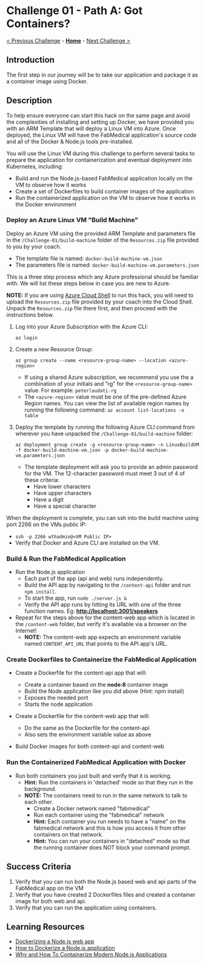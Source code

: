 # Challenge 01 - Path A: Got Containers?

[< Previous Challenge](./Challenge-01.md) - **[Home](../README.md)** - [Next Challenge >](./Challenge-02A.md)

## Introduction

The first step in our journey will be to take our application and package it as a container image using Docker.

## Description

To help ensure everyone can start this hack on the same page and avoid the complexities of installing and setting up Docker, we have provided you with an ARM Template that will deploy a Linux VM into Azure. Once deployed, the Linux VM will have the FabMedical application's source code and all of the Docker & Node.js tools pre-installed.

You will use the Linux VM during this challenge to perform several tasks to prepare the application for containerization and eventual deployment into Kubernetes, including:
- Build and run the Node.js-based FabMedical application locally on the VM to observe how it works
- Create a set of Dockerfiles to build container images of the application
- Run the containerized application on the VM to observe how it works in the Docker environment

### Deploy an Azure Linux VM "Build Machine"

Deploy an Azure VM using the provided ARM Template and parameters file in the `/Challenge-01/build-machine` folder of the `Resources.zip` file provided to you by your coach.
- The template file is named: `docker-build-machine-vm.json`
- The parameters file is named: `docker-build-machine-vm.parameters.json`

This is a three step process which any Azure professional should be familiar with.  We will list these steps below in case you are new to Azure.

**NOTE:** If you are using [Azure Cloud Shell](https://shell.azure.com) to run this hack, you will need to upload the `Resources.zip` file provided by your coach into the Cloud Shell.  Unpack the `Resources.zip` file there first, and then proceed with the instructions below.

1. Log into your Azure Subscription with the Azure CLI: 
    ```
    az login
    ```
1. Create a new Resource Group: 
    ```
    az group create --name <resource-group-name> --location <azure-region>
    ```

    - If using a shared Azure subscription, we recommend you use the a combination of your initials and "rg" for the `<resource-group-name>` value. For example: `peterlaudati-rg`
    - The `<azure-region>` value must be one of the pre-defined Azure Region names. You can view the list of available region names by running the following command: `az account list-locations -o table`
1. Deploy the template by running the following Azure CLI command from wherever you have unpacked the `/Challenge-01/build-machine` folder:
    ```
    az deployment group create -g <resource-group-name> -n LinuxBuildVM -f docker-build-machine-vm.json -p docker-build-machine-vm.parameters.json
    ```
    - The template deployment will ask you to provide an admin password for the VM. The 12-character password must meet 3 out of 4 of these criteria:
        - Have lower characters
        - Have upper characters
        - Have a digit
        - Have a special character 

When the deployment is complete, you can ssh into the build machine using port 2266 on the VMs public IP:
- `ssh -p 2266 wthadmin@<VM Public IP>` 
- Verify that Docker and Azure CLI are installed on the VM.

### Build & Run the FabMedical Application

- Run the Node.js application
	- Each part of the app (api and web) runs independently.
	- Build the API app by navigating to the `/content-api` folder and run `npm install`.
	- To start the app, run `node ./server.js &`
	- Verify the API app runs by hitting its URL with one of the three function names. Eg: **<http://localhost:3001/speakers>**
- Repeat for the steps above for the content-web app which is located in the `/content-web` folder, but verify it's available via a browser on the Internet!
	- **NOTE:** The content-web app expects an environment variable named `CONTENT_API_URL` that points to the API app's URL. 

### Create Dockerfiles to Containerize the FabMedical Application

- Create a Dockerfile for the content-api app that will:
	- Create a container based on the **node:8** container image
	- Build the Node application like you did above (Hint: npm install)
	- Exposes the needed port
	- Starts the node application

- Create a Dockerfile for the content-web app that will:
	- Do the same as the Dockerfile for the content-api
	- Also sets the environment variable value as above

- Build Docker images for both content-api and content-web

### Run the Containerized FabMedical Application with Docker

- Run both containers you just built and verify that it is working. 
	- **Hint:** Run the containers in 'detached' mode so that they run in the background.
	- **NOTE:** The containers need to run in the same network to talk to each other. 
		- Create a Docker network named "fabmedical"
		- Run each container using the "fabmedical" network
		- **Hint:** Each container you run needs to have a "name" on the fabmedical network and this is how you access it from other containers on that network.
		- **Hint:** You can run your containers in "detached" mode so that the running container does NOT block your command prompt.


## Success Criteria

1. Verify that you can run both the Node.js based web and api parts of the FabMedical app on the VM
2. Verify that you have created 2 Dockerfiles files and created a container image for both web and api.
3. Verify that you can run the application using containers.

## Learning Resources

- [Dockerizing a Node.js web app](https://nodejs.org/en/docs/guides/nodejs-docker-webapp/)
- [How to Dockerize a Node.js application](https://buddy.works/guides/how-dockerize-node-application)
- [Why and How To Containerize Modern Node.js Applications](https://www.cuelogic.com/blog/why-and-how-to-containerize-modern-nodejs-applications)
